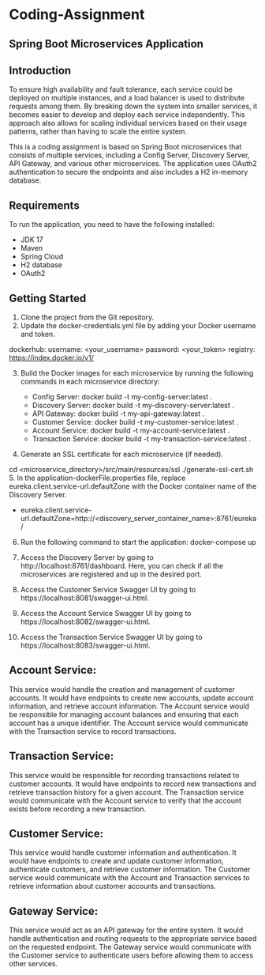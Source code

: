 # Coding-Assignment

## Spring Boot Microservices Application
## Introduction
To ensure high availability and fault tolerance, each service could be deployed on multiple instances, and a load
balancer is used to distribute requests among them.
By breaking down the system into smaller services, it becomes easier to develop and deploy each service independently.
This approach also allows for scaling individual services based on their usage patterns, rather than having to scale the
entire system.

This is a coding assignment is based on Spring Boot microservices that consists of multiple services, including a Config Server, Discovery Server, API Gateway, and various other microservices. The application uses OAuth2 authentication to secure the endpoints and also includes a H2 in-memory database.

## Requirements
To run the application, you need to have the following installed:

* JDK 17
* Maven 
* Spring Cloud 
* H2 database 
* OAuth2

## Getting Started

1. Clone the project from the Git repository.
2. Update the docker-credentials.yml file by adding your Docker username and token.

dockerhub:
username: <your_username>
password: <your_token>
registry: https://index.docker.io/v1/

3. Build the Docker images for each microservice by running the following commands in each microservice directory:
   
   * Config Server: docker build -t my-config-server:latest .
   * Discovery Server: docker build -t my-discovery-server:latest .
   * API Gateway: docker build -t my-api-gateway:latest .
   * Customer Service: docker build -t my-customer-service:latest .
   * Account Service: docker build -t my-account-service:latest .
   * Transaction Service: docker build -t my-transaction-service:latest .

4. Generate an SSL certificate for each microservice (if needed).

cd <microservice_directory>/src/main/resources/ssl
./generate-ssl-cert.sh
5. In the application-dockerFile.properties file, replace eureka.client.service-url.defaultZone with the Docker container name of the Discovery Server.
* eureka.client.service-url.defaultZone=http://<discovery_server_container_name>:8761/eureka/
6. Run the following command to start the application:
   docker-compose up
   
7. Access the Discovery Server by going to http://localhost:8761/dashboard. Here, you can check if all the microservices are registered and up in the desired port.

8. Access the Customer Service Swagger UI by going to https://localhost:8081/swagger-ui.html.

9. Access the Account Service Swagger UI by going to https://localhost:8082/swagger-ui.html.

10. Access the Transaction Service Swagger UI by going to https://localhost:8083/swagger-ui.html.














## Account Service:

This service would handle the creation and management of customer accounts. It would have endpoints to create new
accounts, update account information, and retrieve account information. The Account service would be responsible for
managing account balances and ensuring that each account has a unique identifier. The Account service would communicate
with the Transaction service to record transactions.

## Transaction Service:

This service would be responsible for recording transactions related to customer accounts. It would have endpoints to
record new transactions and retrieve transaction history for a given account. The Transaction service would communicate
with the Account service to verify that the account exists before recording a new transaction.

## Customer Service:

This service would handle customer information and authentication. It would have endpoints to create and update customer
information, authenticate customers, and retrieve customer information. The Customer service would communicate with the
Account and Transaction services to retrieve information about customer accounts and transactions.

## Gateway Service:

This service would act as an API gateway for the entire system. It would handle authentication and routing requests to
the appropriate service based on the requested endpoint. The Gateway service would communicate with the Customer service
to authenticate users before allowing them to access other services.
